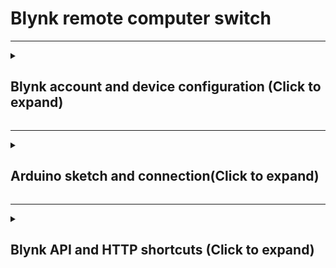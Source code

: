 # Blynk remote computer switch

---

<details>
<summary><h2>Blynk account and device configuration (Click to expand)</h2></summary>
<p>
  
1. Create a Blynk account. Go to [Blynk.io](https://blynk.io).
2. Get confirmation email and set password. \
![Blynk](/pics/blk_1.png)

3. Create a template. \
![Template](/pics/blk_7.png) \
![Template](/pics/blk_8.png) \
Add virtual pin ```V0``` \
![Virtual pin](/pics/blk_9.png) \
![Virtual pin](/pics/blk_10.png) \
Copy firmware configuration and set to [Edgent_ESP8266.ino](/Edgent_ESP8266/Edgent_ESP8266.ino) (lines 2-3)
![firmware configuration](/pics/blk_11.png)
4. Add new device. \ 
![firmware configuration](/pics/blk_12.png) \
![firmware configuration](/pics/blk_13.png) \
![firmware configuration](/pics/blk_14.png) \
 Save ```AUTHTOKEN``` for later. \
![firmware configuration](/pics/blk_15.png)
  
</p>
</details>

---

<details>
<summary><h2>Arduino sketch and connection(Click to expand)</h2></summary>
<p>
  
Board: WeMos D1 Mini
1. Blynk Library to [download](https://github.com/blynkkk/blynk-library) or [here](https://github.com/byquip/blynk-remote-computer-switch/blob/main/blynk-library-master.zip)
2. Setup board from the library. \
![Setup board from the library.](/pics/blk_16.png)
3. Use an [example](/Edgent_ESP8266/Edgent_ESP8266.ino) and program the board.
4. ***Connect board and home WIFI network with [Blynk app](https://play.google.com/store/apps/details?id=cloud.blynk) from play market [in video (by timecode)](https://youtu.be/zD4jOaNtNnA?t=536)***
5. Scheme of connections.
![scheme](/pics/b2.png)
  
</p>
</details>

---

<details>
<summary><h2>Blynk API and HTTP shortcuts (Click to expand)</h2></summary>
<p>

1. Take ```AUTHTOKEN``` from here:
![AUTHTOKEN](/pics/blk_15.png)
2. Download [Http Shortcuts app](https://play.google.com/store/apps/details?id=ch.rmy.android.http_shortcuts) \
![Http Shortcuts app](/pics/http_shorts_2.png)
3. Import prepared [shortcuts](https://github.com/byquip/blynk-remote-computer-switch/blob/main/shortcuts.zip) using ```Import from File``` 
4. Set ```AUTHTOKEN``` to the variable ```{token}```: \
![shortcuts varianle](/pics/http_shorts_1.jpg)
5. Set shortcut ```PC turn ON``` or ```PC turn OFF``` on homescreen holding line with shortcut.
  
</p>
</details>
